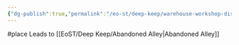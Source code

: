 ```yaml
---
{"dg-publish":true,"permalink":"/eo-st/deep-keep/warehouse-workshop-district/","updated":"2025-06-22T15:07:01.486-04:00"}
---
```


 

 #place
Leads to [[EoST/Deep Keep/Abandoned Alley\|Abandoned Alley]]


<script src="https://giscus.app/client.js"
        data-repo="MisterCheesy/first-portal"
        data-repo-id="R_kgDOO4QXMg"
        data-category="General"
        data-category-id="DIC_kwDOO4QXMs4Cr2m0"
        data-mapping="pathname"
        data-strict="0"
        data-reactions-enabled="1"
        data-emit-metadata="0"
        data-input-position="top"
        data-theme="dark"
        data-lang="en"
        crossorigin="anonymous"
        async>
</script>